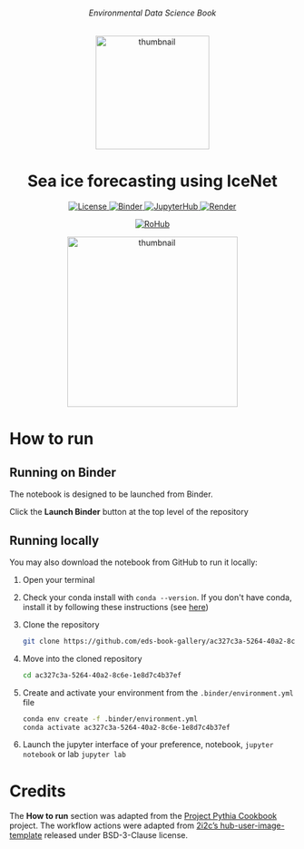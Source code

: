 <div align="center">
    <h6>Environmental Data Science Book</h6>
</div>

<p align="center">
<img src="https://github.com/alan-turing-institute/environmental-ds-book/blob/master/book/figures/logo/logo.png?raw=True" alt="thumbnail" width="200"/>
</p>

<div align="center">
    <h1>Sea ice forecasting using IceNet</h1>
</div>

<p align="center">
    <a href="https://github.com/eds-book-gallery/ac327c3a-5264-40a2-8c6e-1e8d7c4b37ef/blob/main/LICENSE">
        <img alt="License" src="https://img.shields.io/badge/License-MIT-yellow.svg">
    </a>
    <a href="https://notebooks.gesis.org/binder/v2/gh/eds-book-gallery/ac327c3a-5264-40a2-8c6e-1e8d7c4b37ef/main?labpath=notebook.ipynb">
        <img alt="Binder" src="https://mybinder.org/badge_logo.svg">
    </a>
    <a href="https://us-central1-b.gcp.pangeo.io/hub/user-redirect/git-pull?repo=https%3A%2F%2Fgithub.com%2Feds-book-gallery%2Fac327c3a-5264-40a2-8c6e-1e8d7c4b37ef.git&urlpath=tree%2Fac327c3a-5264-40a2-8c6e-1e8d7c4b37ef.git%2Fnotebook.ipynb&branch=main">
        <img alt="JupyterHub" src="https://img.shields.io/static/v1.svg?logo=Jupyter&label=PangeoJupyterHub&message=2i2c&color=orange">
    </a>
    <a href="https://github.com/eds-book-gallery/ac327c3a-5264-40a2-8c6e-1e8d7c4b37ef/actions/workflows/render.yaml">
        <img alt="Render" src="https://github.com/eds-book-gallery/ac327c3a-5264-40a2-8c6e-1e8d7c4b37ef/actions/workflows/render.yaml/badge.svg">
    </a>
    <br/>
</p>

<p align="center">
    <a href="https://w3id.org/ro-id/ac327c3a-5264-40a2-8c6e-1e8d7c4b37ef">
        <img alt="RoHub" src="https://img.shields.io/badge/RoHub-FAIR_Executable_Research_Object-2ea44f?logo=Open+Access&logoColor=blue">
    </a>
</p>

<p align="center">
<img src="https://user-images.githubusercontent.com/13321552/222992432-ce985964-a191-481a-b830-1438c77c8461.png?raw=True" alt="thumbnail" width="300"/>
</p>

# How to run

## Running on Binder
The notebook is designed to be launched from Binder. 

Click the **Launch Binder** button at the top level of the repository

## Running locally
You may also download the notebook from GitHub to run it locally:
1. Open your terminal

2. Check your conda install with `conda --version`. If you don't have conda, install it by following these instructions (see [here](https://docs.conda.io/en/latest/miniconda.html))

3. Clone the repository
    ```bash
    git clone https://github.com/eds-book-gallery/ac327c3a-5264-40a2-8c6e-1e8d7c4b37ef.git
    ```

4. Move into the cloned repository
    ```bash
    cd ac327c3a-5264-40a2-8c6e-1e8d7c4b37ef
    ```

5. Create and activate your environment from the `.binder/environment.yml` file
    ```bash
    conda env create -f .binder/environment.yml
    conda activate ac327c3a-5264-40a2-8c6e-1e8d7c4b37ef
    ```  

6. Launch the jupyter interface of your preference, notebook, `jupyter notebook` or lab `jupyter lab`

# Credits
The **How to run** section was adapted from the [Project Pythia Cookbook](https://cookbooks.projectpythia.org/) project.
The workflow actions were adapted from [2i2c’s hub-user-image-template](https://github.com/2i2c-org/hub-user-image-template) released under BSD-3-Clause license.